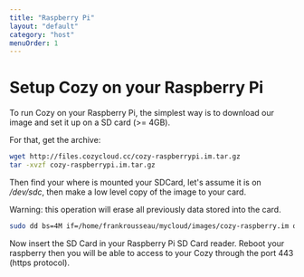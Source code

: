 ```yaml
---
title: "Raspberry Pi"
layout: "default"
category: "host"
menuOrder: 1
---
```


# Setup Cozy on your Raspberry Pi

To run Cozy on your Raspberry Pi, the simplest way is to download our image and
set it up on a SD card (>= 4GB).

For that, get the archive:

```bash
wget http://files.cozycloud.cc/cozy-raspberrypi.im.tar.gz
tar -xvzf cozy-raspberrypi.im.tar.gz
```

Then find your where is mounted your SDCard, let's assume it is on */dev/sdc*,
then make a low level copy of the image to your card.

Warning: this operation will erase all previously data stored into the card.

```bash
sudo dd bs=4M if=/home/frankrousseau/mycloud/images/cozy-raspberry.im of=/dev/sdc
```

Now insert the SD Card in your Raspberry Pi SD Card reader. Reboot your
raspberry then you will be able to access to your Cozy through the port 443
(https protocol).
